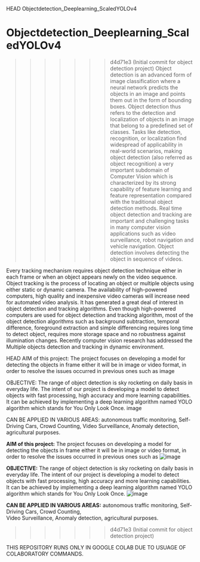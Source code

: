  HEAD
Objectdetection_Deeplearning_ScaledYOLOv4

# Objectdetection_Deeplearning_ScaledYOLOv4
>>>>>>> d4d71e3 (Initial commit for object detection project)
Object detection is an advanced form of image classification where a neural network predicts the objects in an image and points them out in the form of bounding boxes. Object detection thus refers to the detection and localization of objects in an image that belong to a predefined set of classes. Tasks like detection, recognition, or localization find widespread of applicability in real-world scenarios, making object detection (also referred as object recognition) a very important subdomain of Computer Vision which is characterized by its strong capability of feature learning and feature representation compared with the traditional object detection methods. Real time object detection and tracking are important and challenging tasks in many computer vision applications such as video surveillance, robot navigation and vehicle navigation. Object detection involves detecting the object in sequence of videos.

Every tracking mechanism requires object detection technique either in each frame or when an object appears newly on the video sequence. Object tracking is the process of locating an object or multiple objects using either static or dynamic camera. The availability of high-powered computers, high quality and inexpensive video cameras will increase need for automated video analysis. It has generated a great deal of interest in object detection and tracking algorithms. Even though high-powered computers are used for object detection and tracking algorithm, most of the object detection algorithms such as background subtraction, temporal difference, foreground extraction and simple differencing requires long time to detect object, requires more storage space and no robustness against illumination changes. Recently computer vision research has addressed the Multiple objects detection and tracking in dynamic environment.

 HEAD
AIM of this project: The project focuses on developing a model for detecting the objects in frame either it will be in image or video format, in order to resolve the issues occurred in previous ones such as image

OBJECTIVE: The range of object detection is sky rocketing on daily basis in everyday life. The intent of our project is developing a model to detect objects with fast processing, high accuracy and more learning capabilities. It can be achieved by implementing a deep learning algorithm named YOLO algorithm which stands for You Only Look Once. image

CAN BE APPLIED IN VARIOUS AREAS: autonomous traffic monitoring, Self-Driving Cars, Crowd Counting,
Video Surveillance, Anomaly detection, agricultural purposes.

**AIM of this project:**
The project focuses on developing a model for detecting the objects in frame either it will be in image or video format, in order to resolve the issues occurred in previous ones such as
![image](https://user-images.githubusercontent.com/87767321/183275305-5775f3ed-ce1c-4527-88fc-1e6128be03ef.png)

**OBJECTIVE:**
The range of object detection is sky rocketing on daily basis in everyday life. The intent of our project is developing a model to detect objects with fast processing, high accuracy and more learning capabilities.
It can be achieved by implementing a deep learning algorithm named YOLO algorithm which stands for You Only Look Once.
![image](https://user-images.githubusercontent.com/87767321/183275318-5f0581a4-c627-4f14-866f-c638a8945bc8.png)

**CAN BE APPLIED IN VARIOUS AREAS:**
autonomous traffic monitoring, 
Self-Driving Cars, 
Crowd Counting,  
Video Surveillance, 
Anomaly detection, 
agricultural purposes.
>>>>>>> d4d71e3 (Initial commit for object detection project)

THIS REPOSITORY RUNS ONLY IN GOOGLE COLAB DUE TO USUAGE OF COLABORATORY COMMANDS.
